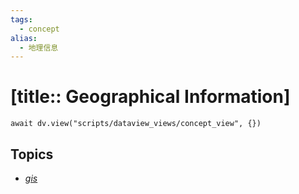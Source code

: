 ```yaml
---
tags:
  - concept
alias:
  - 地理信息
---
```


# [title:: Geographical Information]

```dataviewjs
await dv.view("scripts/dataview_views/concept_view", {})
```

## Topics

- [_gis_](topics/_gis_.md)
